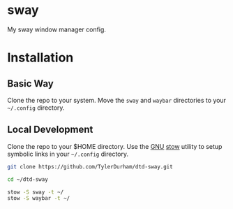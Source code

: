 # sway
My sway window manager config. 

# Installation

## Basic Way

Clone the repo to your system. Move the `sway` and `waybar` directories to your `~/.config` directory.

## Local Development

Clone the repo to your $HOME directory. Use the [GNU] [stow] utility to setup symbolic links in your `~/.config` directory. 

``` sh
git clone https://github.com/TylerDurham/dtd-sway.git

cd ~/dtd-sway

stow -S sway -t ~/
stow -S waybar -t ~/
```

[GNU]: https://www.gnu.org/
[stow]: https://www.gnu.org/software/stow/
